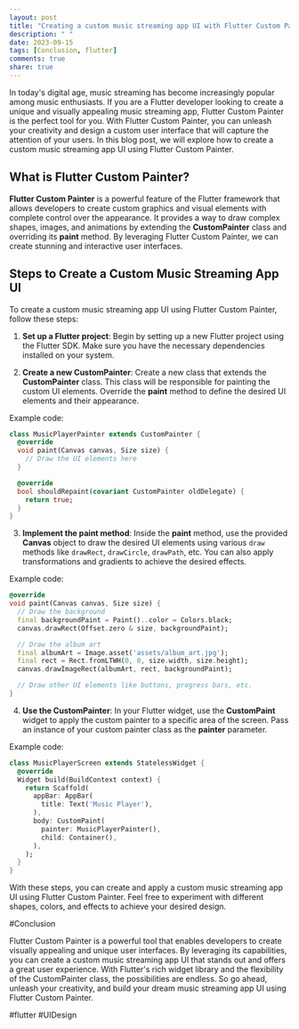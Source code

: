 ```yaml
---
layout: post
title: "Creating a custom music streaming app UI with Flutter Custom Painter"
description: " "
date: 2023-09-15
tags: [Conclusion, flutter]
comments: true
share: true
---
```


In today's digital age, music streaming has become increasingly popular among music enthusiasts. If you are a Flutter developer looking to create a unique and visually appealing music streaming app, Flutter Custom Painter is the perfect tool for you. With Flutter Custom Painter, you can unleash your creativity and design a custom user interface that will capture the attention of your users. In this blog post, we will explore how to create a custom music streaming app UI using Flutter Custom Painter.

## What is Flutter Custom Painter?

**Flutter Custom Painter** is a powerful feature of the Flutter framework that allows developers to create custom graphics and visual elements with complete control over the appearance. It provides a way to draw complex shapes, images, and animations by extending the **CustomPainter** class and overriding its **paint** method. By leveraging Flutter Custom Painter, we can create stunning and interactive user interfaces.

## Steps to Create a Custom Music Streaming App UI

To create a custom music streaming app UI using Flutter Custom Painter, follow these steps:

1. **Set up a Flutter project**: Begin by setting up a new Flutter project using the Flutter SDK. Make sure you have the necessary dependencies installed on your system.

2. **Create a new CustomPainter**: Create a new class that extends the **CustomPainter** class. This class will be responsible for painting the custom UI elements. Override the **paint** method to define the desired UI elements and their appearance.

Example code:

```dart
class MusicPlayerPainter extends CustomPainter {
  @override
  void paint(Canvas canvas, Size size) {
    // Draw the UI elements here
  }

  @override
  bool shouldRepaint(covariant CustomPainter oldDelegate) {
    return true;
  }
}
```

3. **Implement the paint method**: Inside the **paint** method, use the provided **Canvas** object to draw the desired UI elements using various `draw` methods like `drawRect`, `drawCircle`, `drawPath`, etc. You can also apply transformations and gradients to achieve the desired effects.

Example code:

```dart
@override
void paint(Canvas canvas, Size size) {
  // Draw the background
  final backgroundPaint = Paint()..color = Colors.black;
  canvas.drawRect(Offset.zero & size, backgroundPaint);

  // Draw the album art
  final albumArt = Image.asset('assets/album_art.jpg');
  final rect = Rect.fromLTWH(0, 0, size.width, size.height);
  canvas.drawImageRect(albumArt, rect, backgroundPaint);

  // Draw other UI elements like buttons, progress bars, etc.
}
```

4. **Use the CustomPainter**: In your Flutter widget, use the **CustomPaint** widget to apply the custom painter to a specific area of the screen. Pass an instance of your custom painter class as the **painter** parameter.

Example code:

```dart
class MusicPlayerScreen extends StatelessWidget {
  @override
  Widget build(BuildContext context) {
    return Scaffold(
      appBar: AppBar(
        title: Text('Music Player'),
      ),
      body: CustomPaint(
        painter: MusicPlayerPainter(),
        child: Container(),
      ),
    );
  }
}
```

With these steps, you can create and apply a custom music streaming app UI using Flutter Custom Painter. Feel free to experiment with different shapes, colors, and effects to achieve your desired design.

#Conclusion

Flutter Custom Painter is a powerful tool that enables developers to create visually appealing and unique user interfaces. By leveraging its capabilities, you can create a custom music streaming app UI that stands out and offers a great user experience. With Flutter's rich widget library and the flexibility of the CustomPainter class, the possibilities are endless. So go ahead, unleash your creativity, and build your dream music streaming app UI using Flutter Custom Painter.

#flutter #UIDesign